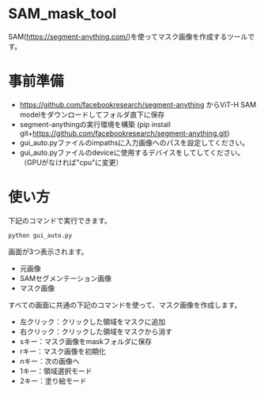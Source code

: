 # SAM_mask_tool
SAM(https://segment-anything.com/)を使ってマスク画像を作成するツールです。

# 事前準備
- https://github.com/facebookresearch/segment-anything からViT-H SAM modelをダウンロードしてフォルダ直下に保存
- segment-anythingの実行環境を構築 (pip install git+https://github.com/facebookresearch/segment-anything.git)
- gui_auto.pyファイルのimpathsに入力画像へのパスを設定してください。
- gui_auto.pyファイルのdeviceに使用するデバイスをしてしてください。（GPUがなければ"cpu"に変更）

# 使い方
下記のコマンドで実行できます。
```bash
python gui_auto.py
```

画面が3つ表示されます。
- 元画像
- SAMセグメンテーション画像
- マスク画像

すべての画面に共通の下記のコマンドを使って、マスク画像を作成します。
- 左クリック：クリックした領域をマスクに追加
- 右クリック：クリックした領域をマスクから消す
- sキー：マスク画像をmaskフォルダに保存
- rキー：マスク画像を初期化
- nキー：次の画像へ
- 1キー：領域選択モード
- 2キー：塗り絵モード
